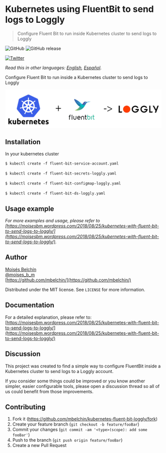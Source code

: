 # Kubernetes using FluentBit to send logs to Loggly
> Configure Fluent Bit to run inside Kubernetes cluster to send logs to Loggly

![GitHub](https://img.shields.io/github/license/mbelchin/kubernetes-fluent-bit-loggly.svg)
![GitHub release](https://img.shields.io/github/release/mbelchin/kubernetes-fluent-bit-loggly.svg)


[![Twitter](https://img.shields.io/twitter/url/https/shields.io.svg?style=social)](https://twitter.com/intent/tweet?text=Wow:&url=https%3A%2F%2Fgithub.com%2Fmbelchin%2Fkubernetes-fluent-bit-loggly&hashtags=kubernetes,fluentbit,loggly,daemontset,serviceaccount,configmap,secrets)

*Read this in other languages: [English](README.md), [Español](README.es.md).*

Configure Fluent Bit to run inside a Kubernetes cluster to send logs to Loggly

![](kubernetes-fluentbit-loggly.jpg)

## Installation

In your kubernetes cluster

```
$ kubectl create -f fluent-bit-service-account.yaml

$ kubectl create -f fluent-bit-secrets-loggly.yaml

$ kubectl create -f fluent-bit-configmap-loggly.yaml

$ kubectl create -f fluent-bit-ds-loggly.yaml
```

## Usage example

_For more examples and usage, please refer to [https://moisesbm.wordpress.com/2018/08/25/kubernetes-with-fluent-bit-to-send-logs-to-loggly/](https://moisesbm.wordpress.com/2018/08/25/kubernetes-with-fluent-bit-to-send-logs-to-loggly/)._

## Author

[Moisés Belchín](https://moisesbm.wordpress.com)  
[@moises_b_m](https://twitter.com/moises_b_m)  
[https://github.com/mbelchin/](https://github.com/mbelchin/)  

Distributed under the MIT license. See ``LICENSE`` for more information.

## Documentation

For a detailed explanation, please refer to:
[https://moisesbm.wordpress.com/2018/08/25/kubernetes-with-fluent-bit-to-send-logs-to-loggly/](https://moisesbm.wordpress.com/2018/08/25/kubernetes-with-fluent-bit-to-send-logs-to-loggly/)

## Discussion

This project was created to find a simple way to configure FluentBit inside a Kubernetes cluster to send logs to a Loggly account.

If you consider some things could be improved or you know another simpler, easier configurable tools, please open a discussion thread so all of us could benefit from those improvements.

## Contributing

1. Fork it (<https://github.com/mbelchin/kubernetes-fluent-bit-loggly/fork>)
2. Create your feature branch (`git checkout -b feature/fooBar`)
3. Commit your changes (`git commit -am '<type>(scope): add some fooBar'`)
4. Push to the branch (`git push origin feature/fooBar`)
5. Create a new Pull Request
